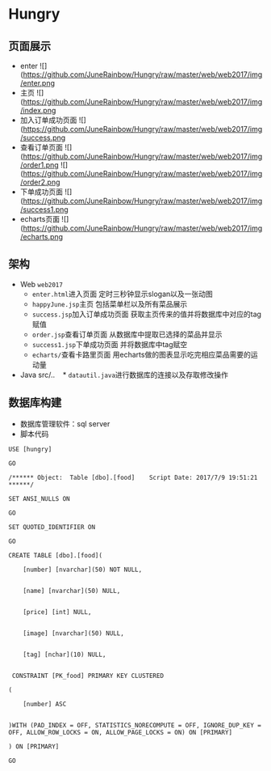 # Hungry
## 页面展示
* enter
![](https://github.com/JuneRainbow/Hungry/raw/master/web/web2017/img/enter.png
* 主页
![](https://github.com/JuneRainbow/Hungry/raw/master/web/web2017/img/index.png
* 加入订单成功页面
![](https://github.com/JuneRainbow/Hungry/raw/master/web/web2017/img/success.png
* 查看订单页面
![](https://github.com/JuneRainbow/Hungry/raw/master/web/web2017/img/order1.png
![](https://github.com/JuneRainbow/Hungry/raw/master/web/web2017/img/order2.png
* 下单成功页面
![](https://github.com/JuneRainbow/Hungry/raw/master/web/web2017/img/success1.png
* echarts页面
![](https://github.com/JuneRainbow/Hungry/raw/master/web/web2017/img/echarts.png

## 架构
* Web `web2017`
    * `enter.html`进入页面 定时三秒钟显示slogan以及一张动图
    * `happyJune.jsp`主页 包括菜单栏以及所有菜品展示
    * `success.jsp`加入订单成功页面 获取主页传来的值并将数据库中对应的tag赋值
    * `order.jsp`查看订单页面 从数据库中提取已选择的菜品并显示
    * `success1.jsp`下单成功页面 并将数据库中tag赋空
    * `echarts/`查看卡路里页面 用echarts做的图表显示吃完相应菜品需要的运动量
* Java src/..
    * `datautil.java`进行数据库的连接以及存取修改操作
## 数据库构建
* 数据库管理软件：sql server
* 脚本代码
```
USE [hungry]
```
```
GO
```
```
/****** Object:  Table [dbo].[food]    Script Date: 2017/7/9 19:51:21 ******/
```
```
SET ANSI_NULLS ON
```
```
GO
```
```
SET QUOTED_IDENTIFIER ON
```
```
GO
```
```
CREATE TABLE [dbo].[food](
```
```
	[number] [nvarchar](50) NOT NULL,
	

	[name] [nvarchar](50) NULL,
	
	
	[price] [int] NULL,
	
	
	[image] [nvarchar](50) NULL,
	
	
	[tag] [nchar](10) NULL,
	
	
 CONSTRAINT [PK_food] PRIMARY KEY CLUSTERED 
 ```
 ```
(
```
```
	[number] ASC
	
	
)WITH (PAD_INDEX = OFF, STATISTICS_NORECOMPUTE = OFF, IGNORE_DUP_KEY = OFF, ALLOW_ROW_LOCKS = ON, ALLOW_PAGE_LOCKS = ON) ON [PRIMARY]
```
```
) ON [PRIMARY]
```
```
GO
```
